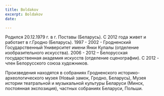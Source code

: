 ```yaml
---
title: Boldakov
excerpt: Boldakov
date: 

---
```

Родился 20.12.1979 г. в г. Поставы (Беларусь). С 2012 года живет и работает в г.Гродно (Беларусь). 1997 - 2002 - Гродненский Государственный Университет имени Янки Купалы (отделение изобразительного искусства). 2006 - 2012 – Белорусская государственная академия искусств (отделение сценографии). С 2012 - член Белорусского союза художников.

Произведения находятся в собраниях Гродненского историко-археологического музея (Новый замок, Гродно, Беларусь), Музея истории театральной и музыкальной культуры Беларуси (Минск, постоянная экспозиция), частных собраниях Беларуси, Польши. 
